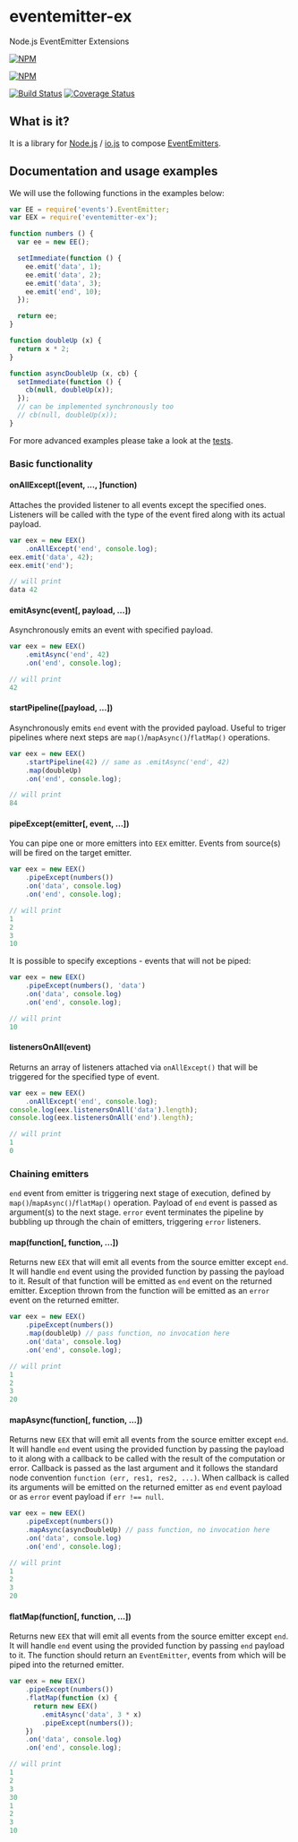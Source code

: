 # eventemitter-ex

Node.js EventEmitter Extensions

[![NPM](https://nodei.co/npm/eventemitter-ex.png)](https://npmjs.org/package/eventemitter-ex)

[![NPM](https://nodei.co/npm-dl/eventemitter-ex.png)](https://nodei.co/npm-dl/eventemitter-ex/)

[![Build Status](https://travis-ci.org/ash2k/eventemitter-ex.svg?branch=master)](https://travis-ci.org/ash2k/eventemitter-ex)
[![Coverage Status](https://coveralls.io/repos/ash2k/eventemitter-ex/badge.svg?branch=master)](https://coveralls.io/r/ash2k/eventemitter-ex?branch=master)

## What is it?

It is a library for [Node.js](https://nodejs.org/) / [io.js](https://iojs.org) to compose [EventEmitters](https://nodejs.org/api/events.html#events_class_events_eventemitter).

## Documentation and usage examples

We will use the following functions in the examples below:

```javascript
var EE = require('events').EventEmitter;
var EEX = require('eventemitter-ex');

function numbers () {
  var ee = new EE();

  setImmediate(function () {
    ee.emit('data', 1);
    ee.emit('data', 2);
    ee.emit('data', 3);
    ee.emit('end', 10);
  });

  return ee;
}

function doubleUp (x) {
  return x * 2;
}

function asyncDoubleUp (x, cb) {
  setImmediate(function () {
    cb(null, doubleUp(x));
  });
  // can be implemented synchronously too
  // cb(null, doubleUp(x));
}
```

For more advanced examples please take a look at the [tests](test/EventEmitterEx.test.js).

### Basic functionality

#### onAllExcept([event, ..., ]function)

Attaches the provided listener to all events except the specified ones. Listeners will be called with the type of the event fired along with its actual payload.

```javascript
var eex = new EEX()
    .onAllExcept('end', console.log);
eex.emit('data', 42);
eex.emit('end');

// will print
data 42
```

#### emitAsync(event[, payload, ...])

Asynchronously emits an event with specified payload.

```javascript
var eex = new EEX()
    .emitAsync('end', 42)
    .on('end', console.log);

// will print
42
```

#### startPipeline([payload, ...])

Asynchronously emits `end` event with the provided payload. Useful to triger pipelines where next steps are `map()`/`mapAsync()`/`flatMap()` operations.

```javascript
var eex = new EEX()
    .startPipeline(42) // same as .emitAsync('end', 42)
    .map(doubleUp)
    .on('end', console.log);

// will print
84
```

#### pipeExcept(emitter[, event, ...])

You can pipe one or more emitters into `EEX` emitter. Events from source(s) will be fired on the target emitter.

```javascript
var eex = new EEX()
    .pipeExcept(numbers())
    .on('data', console.log)
    .on('end', console.log);

// will print
1
2
3
10
```

It is possible to specify exceptions - events that will not be piped:

```javascript
var eex = new EEX()
    .pipeExcept(numbers(), 'data')
    .on('data', console.log)
    .on('end', console.log);

// will print
10
```

#### listenersOnAll(event)

Returns an array of listeners attached via `onAllExcept()` that will be triggered for the specified type of event.

```javascript
var eex = new EEX()
    .onAllExcept('end', console.log);
console.log(eex.listenersOnAll('data').length);
console.log(eex.listenersOnAll('end').length);

// will print
1
0
```

### Chaining emitters

`end` event from emitter is triggering next stage of execution, defined by `map()`/`mapAsync()`/`flatMap()` operation. Payload of `end` event is passed as argument(s) to the next stage. `error` event terminates the pipeline by bubbling up through the chain of emitters, triggering `error` listeners.

#### map(function[, function, ...])

Returns new `EEX` that will emit all events from the source emitter except `end`. It will handle `end` event using the provided function by passing the payload to it. Result of that function will be emitted as `end` event on the returned emitter. Exception thrown from the function will be emitted as an `error` event on the returned emitter.

```javascript
var eex = new EEX()
    .pipeExcept(numbers())
    .map(doubleUp) // pass function, no invocation here
    .on('data', console.log)
    .on('end', console.log);

// will print
1
2
3
20
```

#### mapAsync(function[, function, ...])

Returns new `EEX` that will emit all events from the source emitter except `end`. It will handle `end` event using the provided function by passing the payload to it along with a callback to be called with the result of the computation or error. Callback is passed as the last argument and it follows the standard node convention `function (err, res1, res2, ...)`. When callback is called its arguments will be emitted on the returned emitter as `end` event payload or as `error` event payload if `err !== null`.

```javascript
var eex = new EEX()
    .pipeExcept(numbers())
    .mapAsync(asyncDoubleUp) // pass function, no invocation here
    .on('data', console.log)
    .on('end', console.log);

// will print
1
2
3
20
```

#### flatMap(function[, function, ...])

Returns new `EEX` that will emit all events from the source emitter except `end`. It will handle `end` event using the provided function by passing `end` payload to it. The function should return an `EventEmitter`, events from which will be piped into the returned emitter.

```javascript
var eex = new EEX()
    .pipeExcept(numbers())
    .flatMap(function (x) {
      return new EEX()
        .emitAsync('data', 3 * x)
        .pipeExcept(numbers());
    })
    .on('data', console.log)
    .on('end', console.log);

// will print
1
2
3
30
1
2
3
10
```
